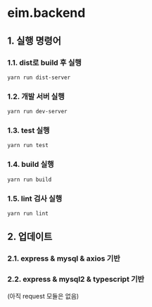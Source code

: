 # eim.backend

## 1. 실행 명령어

### 1.1. dist로 build 후 실행

```yarn run dist-server```

### 1.2. 개발 서버 실행

```yarn run dev-server```

### 1.3. test 실행

```yarn run test```

### 1.4. build 실행

```yarn run build```

### 1.5. lint 검사 실행

```yarn run lint```

## 2. 업데이트

### 2.1. express & mysql & axios 기반

### 2.2. express & mysql2 & typescript 기반

(아직 request 모듈은 없음)
